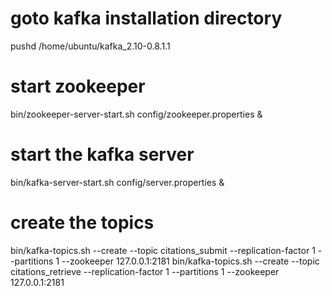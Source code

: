 # goto kafka installation directory
pushd /home/ubuntu/kafka_2.10-0.8.1.1
# start zookeeper
bin/zookeeper-server-start.sh config/zookeeper.properties &
# start the kafka server
bin/kafka-server-start.sh config/server.properties &
# create the topics
bin/kafka-topics.sh --create --topic citations_submit --replication-factor 1 --partitions 1 --zookeeper 127.0.0.1:2181
bin/kafka-topics.sh --create --topic citations_retrieve --replication-factor 1 --partitions 1 --zookeeper 127.0.0.1:2181
